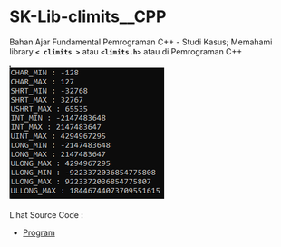 # SK-Lib-climits__CPP
Bahan Ajar Fundamental Pemrograman C++ - Studi Kasus; Memahami library <code><b>< climits ></b></code> atau <code><b><limits.h></b></code> atau di Pemrograman C++<br><br>
<img src="https://github.com/RizkyKhapidsyah/SK-Lib-climits__CPP/blob/master/SK-Lib-climits__CPP/Result/001.PNG"><br><br>
Lihat Source Code : <br>
- <a href="https://github.com/RizkyKhapidsyah/SK-Lib-climits__CPP/blob/master/SK-Lib-climits__CPP/Source.cpp">Program</a>
